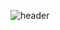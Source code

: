 ![header](https://capsule-render.vercel.app/api?type=venom&color=auto&text=Welcome%to%Minani's%GitHub)
